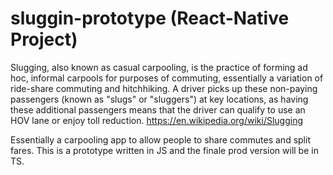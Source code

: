 # sluggin-prototype (React-Native Project)

Slugging, also known as casual carpooling, is the practice of forming ad hoc, informal carpools for purposes of commuting, essentially a variation of ride-share commuting and hitchhiking. A driver picks up these non-paying passengers (known as "slugs" or "sluggers") at key locations, as having these additional passengers means that the driver can qualify to use an HOV lane or enjoy toll reduction.
https://en.wikipedia.org/wiki/Slugging

Essentially a carpooling app to allow people to share commutes and split fares. This is a prototype written in JS and the finale prod version will be in TS.
